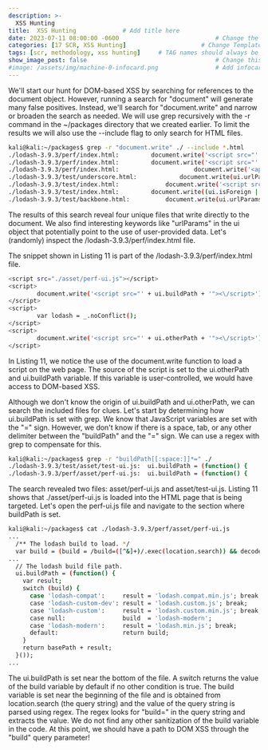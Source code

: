 ```yaml
---
description: >-
  XSS Hunting
title:  XSS Hunting             # Add title here
date: 2023-07-11 08:00:00 -0600                           # Change the date to match completion date
categories: [17 SCR, XSS Hunting]                     # Change Templates to Writeup
tags: [scr, methodology, xss hunting]     # TAG names should always be lowercase; replace template with writeup, and add relevant tags
show_image_post: false                                    # Change this to true
#image: /assets/img/machine-0-infocard.png                # Add infocard image here for post preview image
---
```


We'll start our hunt for DOM-based XSS by searching for references to the document object. However, running a search for "document" will generate many false positives. Instead, we'll search for "document.write" and narrow or broaden the search as needed. We will use grep recursively with the -r command in the ~/packages directory that we created earlier. To limit the results we will also use the --include flag to only search for HTML files.

```bash
kali@kali:~/packages$ grep -r "document.write" ./ --include *.html
./lodash-3.9.3/perf/index.html:			document.write('<script src="' + ui.buildPath + '"><\/script>');
./lodash-3.9.3/perf/index.html:			document.write('<script src="' + ui.otherPath + '"><\/script>');
./lodash-3.9.3/perf/index.html:						document.write('<applet code="nano" archive="../vendor/benchmark.js/nano.jar"></applet>');
./lodash-3.9.3/test/underscore.html:			document.write(ui.urlParams.loader != 'none'
./lodash-3.9.3/test/index.html:				document.write('<script src="' + ui.buildPath + '"><\/script>');
./lodash-3.9.3/test/index.html:			document.write((ui.isForeign || ui.urlParams.loader == 'none')
./lodash-3.9.3/test/backbone.html:			document.write(ui.urlParams.loader != 'none'
```

The results of this search reveal four unique files that write directly to the document. We also find interesting keywords like "urlParams" in the ui object that potentially point to the use of user-provided data. Let's (randomly) inspect the /lodash-3.9.3/perf/index.html file.

The snippet shown in Listing 11 is part of the /lodash-3.9.3/perf/index.html file.

```bash
<script src="./asset/perf-ui.js"></script>
<script>
        document.write('<script src="' + ui.buildPath + '"><\/script>');
</script>
<script>
        var lodash = _.noConflict();
</script>
<script>
        document.write('<script src="' + ui.otherPath + '"><\/script>');
</script>
```

In Listing 11, we notice the use of the document.write function to load a script on the web page. The source of the script is set to the ui.otherPath and ui.buildPath variable. If this variable is user-controlled, we would have access to DOM-based XSS.

Although we don't know the origin of ui.buildPath and ui.otherPath, we can search the included files for clues. Let's start by determining how ui.buildPath is set with grep. We know that JavaScript variables are set with the "=" sign. However, we don't know if there is a space, tab, or any other delimiter between the "buildPath" and the "=" sign. We can use a regex with grep to compensate for this.

```bash
kali@kali:~/packages$ grep -r "buildPath[[:space:]]*=" ./ 
./lodash-3.9.3/test/asset/test-ui.js:  ui.buildPath = (function() {
./lodash-3.9.3/perf/asset/perf-ui.js:  ui.buildPath = (function() {
```

The search revealed two files: asset/perf-ui.js and asset/test-ui.js. Listing 11 shows that ./asset/perf-ui.js is loaded into the HTML page that is being targeted. Let's open the perf-ui.js file and navigate to the section where buildPath is set.

```bash
kali@kali:~/packages$ cat ./lodash-3.9.3/perf/asset/perf-ui.js
...
  /** The lodash build to load. */
  var build = (build = /build=([^&]+)/.exec(location.search)) && decodeURIComponent(build[1]);
...
  // The lodash build file path.
  ui.buildPath = (function() {
    var result;
    switch (build) {
      case 'lodash-compat':     result = 'lodash.compat.min.js'; break;
      case 'lodash-custom-dev': result = 'lodash.custom.js'; break;
      case 'lodash-custom':     result = 'lodash.custom.min.js'; break;
      case null:                build  = 'lodash-modern';
      case 'lodash-modern':     result = 'lodash.min.js'; break;
      default:                  return build;
    }
    return basePath + result;
  }());
...
```

The ui.buildPath is set near the bottom of the file. A switch returns the value of the build variable by default if no other condition is true. The build variable is set near the beginning of the file and is obtained from location.search (the query string) and the value of the query string is parsed using regex. The regex looks for "build=" in the query string and extracts the value. We do not find any other sanitization of the build variable in the code. At this point, we should have a path to DOM XSS through the "build" query parameter!